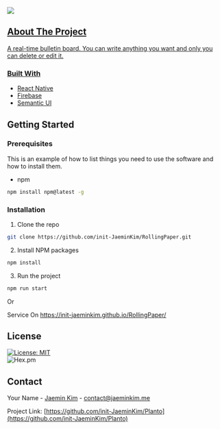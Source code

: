 <a href="https://www.linkedin.com/in/jaemin-kim-8765a01b6/">
<img src="https://img.shields.io/badge/linkedin-%230077B5.svg?&style=for-the-badge&logo=linkedin&logoColor=white" />

<!-- ABOUT THE PROJECT -->

## About The Project

A real-time bulletin board. You can write anything you want and only you can delete or edit it.

### Built With

- [React Native](https://reactnative.dev)
- [Firebase](https://firebase.google.com/)
- [Semantic UI](https://semantic-ui.com/)

<!-- GETTING STARTED -->

## Getting Started

### Prerequisites

This is an example of how to list things you need to use the software and how to install them.

- npm

```sh
npm install npm@latest -g
```

### Installation

1. Clone the repo

```sh
git clone https://github.com/init-JaeminKim/RollingPaper.git
```

2. Install NPM packages

```sh
npm install
```
3. Run the project

```sh
npm run start
```

Or 

Service On https://init-jaeminkim.github.io/RollingPaper/

<!-- LICENSE -->

## License
[![License: MIT](https://img.shields.io/badge/License-MIT-yellow.svg)](https://opensource.org/licenses/MIT)  
![Hex.pm](https://img.shields.io/hexpm/l/apa)

<!-- CONTACT -->

## Contact

Your Name - [Jaemin Kim](contact@jaeminkim.me) - contact@jaeminkim.me

Project Link: [https://github.com/init-JaeminKim/Planto](https://github.com/init-JaeminKim/Planto)
